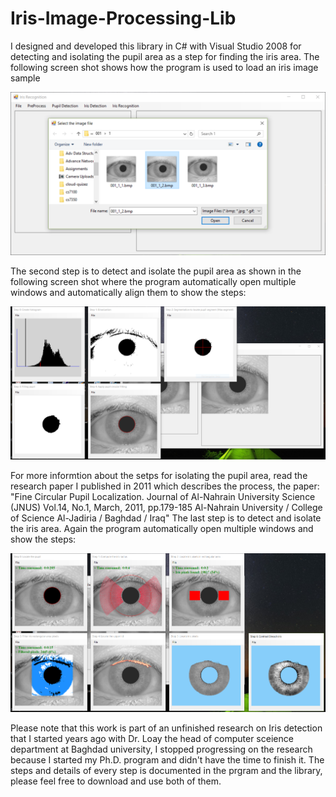 # Iris-Image-Processing-Lib

I designed and developed this library in C# with Visual Studio 2008 for detecting and isolating the pupil area as a step for finding the iris area. The following screen shot shows how the program is used to load an iris image sample

![promisechains](https://github.com/IhabMoha/Iris-Image-Processing/blob/master/Screen%20Shots/iris_1.PNG)


The second step is to detect and isolate the pupil area as shown in the following screen shot where the program automatically open multiple windows and automatically align them to show the steps:

![promisechains](https://github.com/IhabMoha/Iris-Image-Processing/blob/master/Screen%20Shots/iris_2.PNG)

For more informtion about the setps for isolating the pupil area, read the research paper I published in 2011 which describes the process, the paper: "Fine Circular Pupil Localization. Journal of Al-Nahrain University Science (JNUS) Vol.14, No.1, March,
2011, pp.179-185 Al-Nahrain University / College of Science Al-Jadiria / Baghdad / Iraq"
The last step is to detect and isolate the iris area. Again the program automatically open multiple windows and show the steps:

![promisechains](https://github.com/IhabMoha/Iris-Image-Processing/blob/master/Screen%20Shots/iris_3.PNG)


Please note that this work is part of an unfinished research on Iris detection that I started years ago with Dr. Loay the head of computer sceience department at Baghdad university, I stopped progressing on the research because I started my Ph.D. program and didn't have the time to finish it. The steps and details of every step is documented in the prgram and the library, please feel free to download and use both of them.
